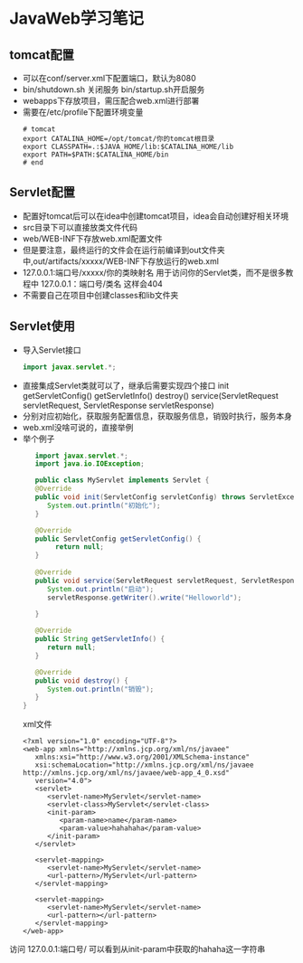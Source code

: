 # JavaWeb学习笔记
## tomcat配置
   - 可以在conf/server.xml下配置端口，默认为8080
   - bin/shutdown.sh 关闭服务 bin/startup.sh开启服务
   - webapps下存放项目，需压配合web.xml进行部署
   - 需要在/etc/profile下配置环境变量
      ```
      # tomcat
      export CATALINA_HOME=/opt/tomcat/你的tomcat根目录
      export CLASSPATH=.:$JAVA_HOME/lib:$CATALINA_HOME/lib
      export PATH=$PATH:$CATALINA_HOME/bin
      # end
      ```
## Servlet配置
   - 配置好tomcat后可以在idea中创建tomcat项目，idea会自动创建好相关环境
   - src目录下可以直接放类文件代码
   - web/WEB-INF下存放web.xml配置文件
   - 但是要注意，最终运行的文件会在运行前编译到out文件夹中,out/artifacts/xxxxx/WEB-INF下存放运行的web.xml
   - 127.0.0.1:端口号/xxxxx/你的类映射名 用于访问你的Servlet类，而不是很多教程中 127.0.0.1：端口号/类名 这样会404
   - 不需要自己在项目中创建classes和lib文件夹
## Servlet使用
   - 导入Servlet接口
      ```java
      import javax.servlet.*;
      ```
   - 直接集成Servlet类就可以了，继承后需要实现四个接口 init getServletConfig() getServletInfo() destroy() service(ServletRequest servletRequest, ServletResponse servletResponse)
   - 分别对应初始化，获取服务配置信息，获取服务信息，销毁时执行，服务本身
   - web.xml没啥可说的，直接举例
   - 举个例子
      ```java
         import javax.servlet.*;
         import java.io.IOException;

         public class MyServlet implements Servlet {
         @Override
         public void init(ServletConfig servletConfig) throws ServletException {
            System.out.println("初始化");
         }

         @Override
         public ServletConfig getServletConfig() {
              return null;
         }
   
         @Override
         public void service(ServletRequest servletRequest, ServletResponse servletResponse) throws ServletException, IOException {
            System.out.println("启动");
            servletResponse.getWriter().write("Helloworld");

         }
   
         @Override
         public String getServletInfo() {
            return null;
         }

         @Override
         public void destroy() {
            System.out.println("销毁");
         }
      }
      ```
      xml文件
      ```
      <?xml version="1.0" encoding="UTF-8"?>
      <web-app xmlns="http://xmlns.jcp.org/xml/ns/javaee"
         xmlns:xsi="http://www.w3.org/2001/XMLSchema-instance"
         xsi:schemaLocation="http://xmlns.jcp.org/xml/ns/javaee http://xmlns.jcp.org/xml/ns/javaee/web-app_4_0.xsd"
         version="4.0">
         <servlet>
            <servlet-name>MyServlet</servlet-name>
            <servlet-class>MyServlet</servlet-class>
            <init-param>
               <param-name>name</param-name>
               <param-value>hahahaha</param-value>
            </init-param>
         </servlet>

         <servlet-mapping>
            <servlet-name>MyServlet</servlet-name>
            <url-pattern>/MyServlet</url-pattern>
         </servlet-mapping>

         <servlet-mapping>
            <servlet-name>MyServlet</servlet-name>
            <url-pattern></url-pattern>
         </servlet-mapping>
      </web-app>
      ```
访问 127.0.0.1:端口号/ 可以看到从init-param中获取的hahaha这一字符串
   
